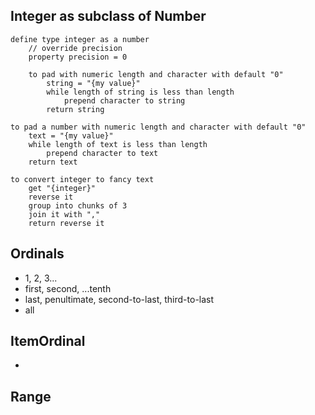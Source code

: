 ## Integer as subclass of Number


```
define type integer as a number
	// override precision
	property precision = 0

	to pad with numeric length and character with default "0"
		string = "{my value}"
		while length of string is less than length
			prepend character to string
		return string
```

```
to pad a number with numeric length and character with default "0"
	text = "{my value}"
	while length of text is less than length
		prepend character to text
	return text
```


```
to convert integer to fancy text
	get "{integer}"
	reverse it
	group into chunks of 3
	join it with ","
	return reverse it
```




## Ordinals

- 1, 2, 3...
- first, second, ...tenth
- last, penultimate, second-to-last, third-to-last
- all

## ItemOrdinal
- <ordinal> <itemVar>



## Range

